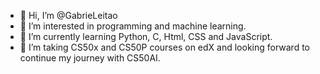 - 👋 Hi, I’m @GabrieLeitao
- 👀 I’m interested in programming and machine learning.
- 🌱 I’m currently learning Python, C, Html, CSS and JavaScript.
- 💞️ I’m taking CS50x and CS50P courses on edX and looking forward to continue my journey with CS50AI.

<!---
GabrieLeitao/GabrieLeitao is a ✨ special ✨ repository because its `README.md` (this file) appears on your GitHub profile.
You can click the Preview link to take a look at your changes.
--->
